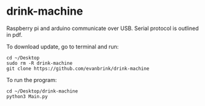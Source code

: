 # drink-machine
Raspberry pi and arduino communicate over USB. Serial protocol is outlined in pdf.

To download update, go to terminal and run:
```
cd ~/Desktop
sudo rm -R drink-machine
git clone https://github.com/evanbrink/drink-machine
```

To run the program:
```
cd ~/Desktop/drink-machine
python3 Main.py
```
